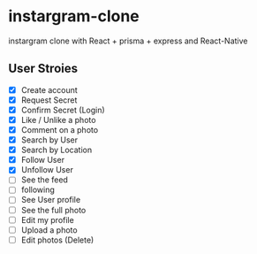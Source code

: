 # instargram-clone

instargram clone with React + prisma + express and React-Native

## User Stroies

- [x] Create account
- [x] Request Secret
- [x] Confirm Secret (Login)
- [x] Like / Unlike a photo
- [x] Comment on a photo
- [x] Search by User
- [x] Search by Location
- [x] Follow User
- [x] Unfollow User
- [ ] See the feed
- [ ] following
- [ ] See User profile
- [ ] See the full photo
- [ ] Edit my profile
- [ ] Upload a photo
- [ ] Edit photos (Delete)
